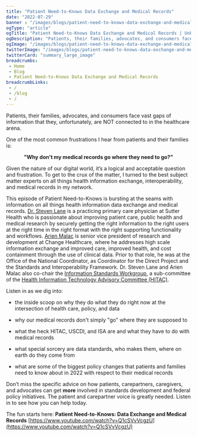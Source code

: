 ```yaml
--- 
title: "Patient Need-to-Knows Data Exchange and Medical Records"
date: "2022-07-29"
banner : "/images/blogs/patient-need-to-knows-data-exchange-and-medical-records.jpg"
ogType: "article"
ogTitle: "Patient Need-to-Knows Data Exchange and Medical Records | Unblock Health"
ogDescription: "Patients, their families, advocates, and consumers face vast gaps of information that they, unfortunately, are NOT connected to in the healthcare arena."
ogImage: "/images/blogs/patient-need-to-knows-data-exchange-and-medical-records.jpg"
twitterImage: "/images/blogs/patient-need-to-knows-data-exchange-and-medical-records.jpg"
twitterCard: "summary_large_image"
breadcrumbs:
 - Home
 - Blog
 - Patient Need-to-Knows Data Exchange and Medical Records
breadcrumbLinks:
 - / 
 - /blog
 - / 
---
```


Patients, their families, advocates, and consumers face vast gaps of information that they, unfortunately, are NOT connected to in the healthcare arena.

One of the most common frustrations I hear from patients and their families is:

<div style="text-align: center; font-weight: 700; margin-bottom:10px;">"Why don't my medical records go where they need to go?"</div>

Given the nature of our digital world, it’s a logical and acceptable question and frustration. To get to the crux of the matter, I turned to the best subject matter experts on all things health information exchange, interoperability, and medical records in my network.

This episode of Patient Need-to-Knows is bursting at the seams with information on all things health information data exchange and medical records. <a href="https://www.healthit.gov/hitac/member/lane">Dr. Steven Lane</a> is a practicing primary care physician at Sutter Health who is passionate about improving patient care, public health and medical research by securely getting the right information to the right users at the right time in the right format with the right supporting functionality and workflows. <a href="https://www.healthit.gov/hitac/member/malec">Arien Malac</a> is senior vice president of research and development at Change Healthcare, where he addresses high scale information exchange and improved care, improved health, and cost containment through the use of clinical data. Prior to that role, he was at the Office of the National Coordinator, as Coordinator for the Direct Project and the Standards and Interoperability Framework. Dr. Steven Lane and Arien Malac also co-chair the <a href="https://www.healthit.gov/hitac/committees/interoperability-standards-workgroup">Information Standards Workgroup</a>, a sub-committee of the <a href="https://www.healthit.gov/hitac/committees/health-information-technology-advisory-committee-hitac">Health Information Technology Advisory Committee (HITAC)</a>.

Listen in as we dig into:

- the inside scoop on why they do what they do right now at the intersection of health care, policy, and data

- why our medical records don't simply "go" where they are supposed to

- what the heck HITAC, USCDI, and ISA are and what they have to do with medical records

- what special sorcery are data standards, who makes them, where on earth do they come from

- what are some of the biggest policy changes that patients and families need to know about in 2022 with respect to their medical records

Don’t miss the specific advice on how patients, carepartners, caregivers, and advocates can get **more** involved in standards development and federal policy initiatives. The patient and carepartner voice is greatly needed. Listen in to see how you can help today.

The fun starts here: **Patient Need-to-Knows: Data Exchange and Medical Records**
[https://www.youtube.com/watch?v=Q1cSVvVcgzU](https://www.youtube.com/watch?v=Q1cSVvVcgzU)
